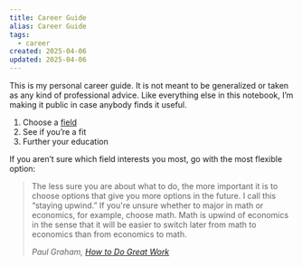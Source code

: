 ```yaml
---
title: Career Guide
alias: Career Guide
tags:
  - career
created: 2025-04-06
updated: 2025-04-06
---
```


<aside  class="callout"><p>This is my personal career guide. It is not meant to be generalized or taken as any kind of professional advice. Like everything else in this notebook, I’m making it public in case anybody finds it useful.</p></aside>

1. Choose a [field](notes/private/my-interests.md)
2. See if you’re a fit
3. Further your education

If you aren’t sure which field interests you most, go with the most flexible option:

> The less sure you are about what to do, the more important it is to choose options that give you more options in the future. I call this “staying upwind.” If you're unsure whether to major in math or economics, for example, choose math. Math is upwind of economics in the sense that it will be easier to switch later from math to economics than from economics to math.
> 
> <cite>Paul Graham, [How to Do Great Work](https://www.paulgraham.com/greatwork.html)</cite>


